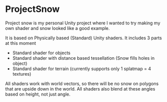 # ProjectSnow
Project snow is my personal Unity project where I wanted to try making my own shader and snow looked like a good example.

It is based on Physically based (Standard) Unity shaders. It includes 3 parts at this moment
* Standard shader for objects
* Standard shader with distance based tessellation (Snow fills holes in object)
* Standard shader for terrain (currently supports only 1 splatmap = 4 textures)

All shaders work with world vectors, so there will be no snow on polygons that are upside down in the world. All shaders also blend at these angles based on height, not just angle.
